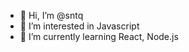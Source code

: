 - 👋 Hi, I’m @sntq
- 👀 I’m interested in Javascript
- 🌱 I’m currently learning React, Node.js

<!---
sntq/sntq is a ✨ special ✨ repository because its `README.md` (this file) appears on your GitHub profile.
You can click the Preview link to take a look at your changes.
--->
